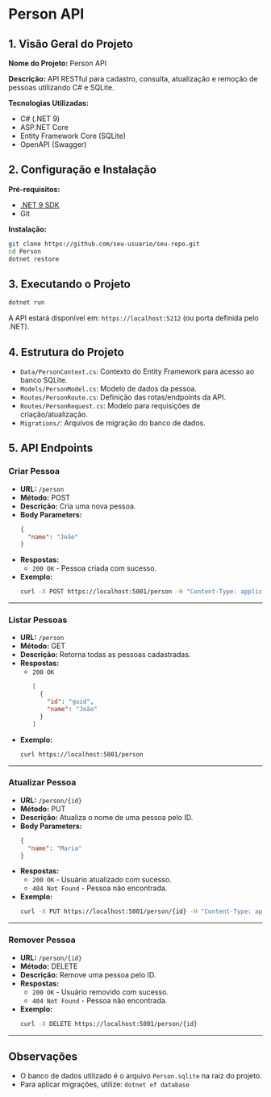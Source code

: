 # Person API

## 1. Visão Geral do Projeto

**Nome do Projeto:** Person API

**Descrição:** API RESTful para cadastro, consulta, atualização e remoção de pessoas utilizando C# e SQLite.

**Tecnologias Utilizadas:**

- C# (.NET 9)
- ASP.NET Core
- Entity Framework Core (SQLite)
- OpenAPI (Swagger)

## 2. Configuração e Instalação

**Pré-requisitos:**

- [.NET 9 SDK](https://dotnet.microsoft.com/download)
- Git

**Instalação:**

```sh
git clone https://github.com/seu-usuario/seu-repo.git
cd Person
dotnet restore
```

## 3. Executando o Projeto

```sh
dotnet run
```

A API estará disponível em: `https://localhost:5212` (ou porta definida pelo .NET).

## 4. Estrutura do Projeto

- `Data/PersonContext.cs`: Contexto do Entity Framework para acesso ao banco SQLite.
- `Models/PersonModel.cs`: Modelo de dados da pessoa.
- `Routes/PersonRoute.cs`: Definição das rotas/endpoints da API.
- `Routes/PersonRequest.cs`: Modelo para requisições de criação/atualização.
- `Migrations/`: Arquivos de migração do banco de dados.

## 5. API Endpoints

### Criar Pessoa

- **URL:** `/person`
- **Método:** POST
- **Descrição:** Cria uma nova pessoa.
- **Body Parameters:**
  ```json
  {
    "name": "João"
  }
  ```
- **Respostas:**
  - `200 OK` - Pessoa criada com sucesso.
- **Exemplo:**
  ```sh
  curl -X POST https://localhost:5001/person -H "Content-Type: application/json" -d '{"name":"João"}'
  ```

---

### Listar Pessoas

- **URL:** `/person`
- **Método:** GET
- **Descrição:** Retorna todas as pessoas cadastradas.
- **Respostas:**
  - `200 OK`
    ```json
    [
      {
        "id": "guid",
        "name": "João"
      }
    ]
    ```
- **Exemplo:**
  ```sh
  curl https://localhost:5001/person
  ```

---

### Atualizar Pessoa

- **URL:** `/person/{id}`
- **Método:** PUT
- **Descrição:** Atualiza o nome de uma pessoa pelo ID.
- **Body Parameters:**
  ```json
  {
    "name": "Maria"
  }
  ```
- **Respostas:**
  - `200 OK` - Usuário atualizado com sucesso.
  - `404 Not Found` - Pessoa não encontrada.
- **Exemplo:**
  ```sh
  curl -X PUT https://localhost:5001/person/{id} -H "Content-Type: application/json" -d '{"name":"Maria"}'
  ```

---

### Remover Pessoa

- **URL:** `/person/{id}`
- **Método:** DELETE
- **Descrição:** Remove uma pessoa pelo ID.
- **Respostas:**
  - `200 OK` - Usuário removido com sucesso.
  - `404 Not Found` - Pessoa não encontrada.
- **Exemplo:**
  ```sh
  curl -X DELETE https://localhost:5001/person/{id}
  ```

---

## Observações

- O banco de dados utilizado é o arquivo `Person.sqlite` na raiz do projeto.
- Para aplicar migrações, utilize: `dotnet ef database`
